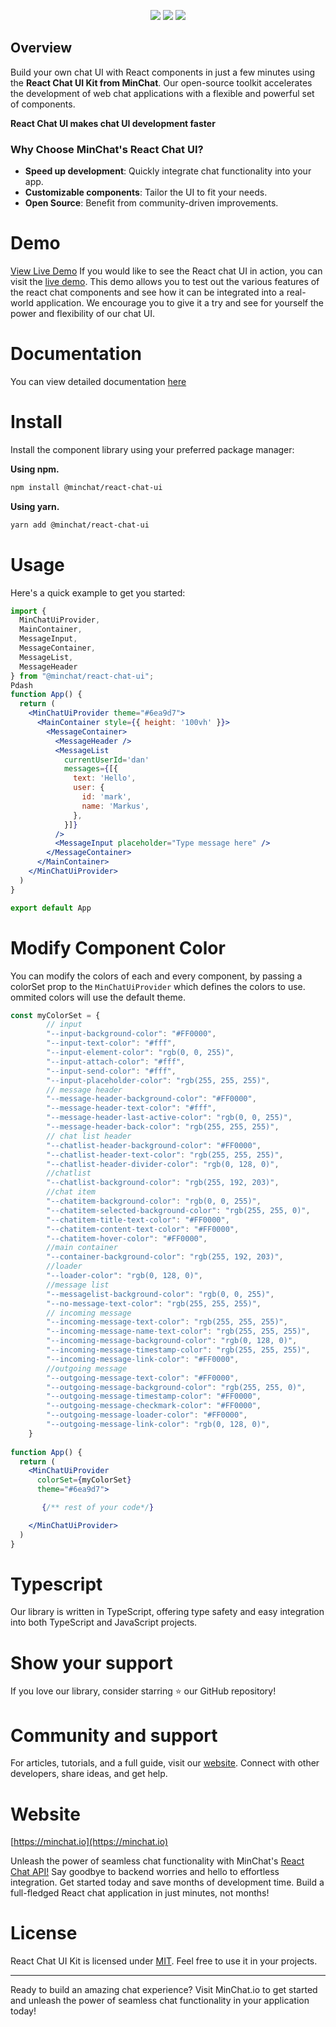 <p align="center">
<img src="https://img.shields.io/github/license/minchathq/react-chat-ui"/>
<img src="https://img.shields.io/npm/v/@minchat/react-chat-ui"/>
<img src="https://img.shields.io/twitter/follow/minchathq?style=social"/>
</p>

## Overview

Build your own chat UI with React components in just a few minutes using the **React Chat UI Kit from MinChat**. Our open-source toolkit accelerates the development of web chat applications with a flexible and powerful set of components.

**React Chat UI makes chat UI development faster**

### Why Choose MinChat's React Chat UI?

- **Speed up development**: Quickly integrate chat functionality into your app.
- **Customizable components**: Tailor the UI to fit your needs.
- **Open Source**: Benefit from community-driven improvements.

# Demo

[View Live Demo](https://minchat.io/demo)
If you would like to see the React chat UI in action, you can visit the [live demo](https://minchat.io/demo).
This demo allows you to test out the various features of the react chat components and see how it can be
integrated into a real-world application. We encourage you to give it a try and see for yourself the power
and flexibility of our chat UI.

# Documentation

You can view detailed documentation [here](https://react.minchat.io)

# Install

Install the component library using your preferred package manager:

**Using npm.**

```bash
npm install @minchat/react-chat-ui
```

**Using yarn.**

```bash
yarn add @minchat/react-chat-ui
```

# Usage

Here's a quick example to get you started:

```jsx
import {
  MinChatUiProvider,
  MainContainer,
  MessageInput,
  MessageContainer,
  MessageList,
  MessageHeader
} from "@minchat/react-chat-ui";
Pdash
function App() {
  return (
    <MinChatUiProvider theme="#6ea9d7">
      <MainContainer style={{ height: '100vh' }}>
        <MessageContainer>
          <MessageHeader />
          <MessageList
            currentUserId='dan'
            messages={[{
              text: 'Hello',
              user: {
                id: 'mark',
                name: 'Markus',
              },
            }]}
          />
          <MessageInput placeholder="Type message here" />
        </MessageContainer>
      </MainContainer>
    </MinChatUiProvider>
  )
}

export default App


```

# Modify Component Color

You can modify the colors of each and every component, by passing a colorSet prop to the `MinChatUiProvider` which defines the colors to use. ommited colors will use the default theme.

```jsx
const myColorSet = {
        // input
        "--input-background-color": "#FF0000",
        "--input-text-color": "#fff",
        "--input-element-color": "rgb(0, 0, 255)",
        "--input-attach-color": "#fff",
        "--input-send-color": "#fff",
        "--input-placeholder-color": "rgb(255, 255, 255)",
        // message header
        "--message-header-background-color": "#FF0000",
        "--message-header-text-color": "#fff",
        "--message-header-last-active-color": "rgb(0, 0, 255)",
        "--message-header-back-color": "rgb(255, 255, 255)",
        // chat list header
        "--chatlist-header-background-color": "#FF0000",
        "--chatlist-header-text-color": "rgb(255, 255, 255)",
        "--chatlist-header-divider-color": "rgb(0, 128, 0)",
        //chatlist
        "--chatlist-background-color": "rgb(255, 192, 203)",
        //chat item
        "--chatitem-background-color": "rgb(0, 0, 255)",
        "--chatitem-selected-background-color": "rgb(255, 255, 0)",
        "--chatitem-title-text-color": "#FF0000",
        "--chatitem-content-text-color": "#FF0000",
        "--chatitem-hover-color": "#FF0000",
        //main container
        "--container-background-color": "rgb(255, 192, 203)",
        //loader
        "--loader-color": "rgb(0, 128, 0)",
        //message list
        "--messagelist-background-color": "rgb(0, 0, 255)",
        "--no-message-text-color": "rgb(255, 255, 255)",
        // incoming message
        "--incoming-message-text-color": "rgb(255, 255, 255)",
        "--incoming-message-name-text-color": "rgb(255, 255, 255)",
        "--incoming-message-background-color": "rgb(0, 128, 0)",
        "--incoming-message-timestamp-color": "rgb(255, 255, 255)",
        "--incoming-message-link-color": "#FF0000",
        //outgoing message
        "--outgoing-message-text-color": "#FF0000",
        "--outgoing-message-background-color": "rgb(255, 255, 0)",
        "--outgoing-message-timestamp-color": "#FF0000",
        "--outgoing-message-checkmark-color": "#FF0000",
        "--outgoing-message-loader-color": "#FF0000",
        "--outgoing-message-link-color": "rgb(0, 128, 0)",
    }
    
function App() {
  return (
    <MinChatUiProvider 
      colorSet={myColorSet}
      theme="#6ea9d7">

       {/** rest of your code*/}

    </MinChatUiProvider>
  )
}
```

# Typescript

Our library is written in TypeScript, offering type safety and easy integration into both TypeScript and JavaScript projects.

# Show your support
If you love our library, consider starring ⭐ our GitHub repository!

# Community and support
For articles, tutorials, and a full guide, visit our  [website](https://minchat.io/blog). Connect with other developers, share ideas, and get help.

# Website

[https://minchat.io](https://minchat.io)

Unleash the power of seamless chat functionality with MinChat's [React Chat API!](https://minchat.io) Say goodbye to backend worries and hello to effortless integration. Get started today and save months of development time. Build a full-fledged React chat application in just minutes, not months!

# License

React Chat UI Kit is licensed under [MIT](https://github.com/MinChatHQ/react-chat-ui/blob/master/LICENSE). Feel free to use it in your projects.

---

Ready to build an amazing chat experience? Visit MinChat.io to get started and unleash the power of seamless chat functionality in your application today!
